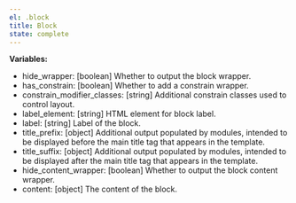 ```yaml
---
el: .block
title: Block
state: complete
---
```


__Variables:__
* hide_wrapper: [boolean] Whether to output the block wrapper.
* has_constrain: [boolean] Whether to add a constrain wrapper.
* constrain_modifier_classes: [string] Additional constrain classes used to
  control layout.
* label_element: [string] HTML element for block label.
* label: [string] Label of the block.
* title_prefix: [object] Additional output populated by modules, intended to be
  displayed before the main title tag that appears in the template.
* title_suffix: [object] Additional output populated by modules, intended to be
  displayed after the main title tag that appears in the template.
* hide_content_wrapper: [boolean] Whether to output the block content wrapper.
* content: [object] The content of the block.
